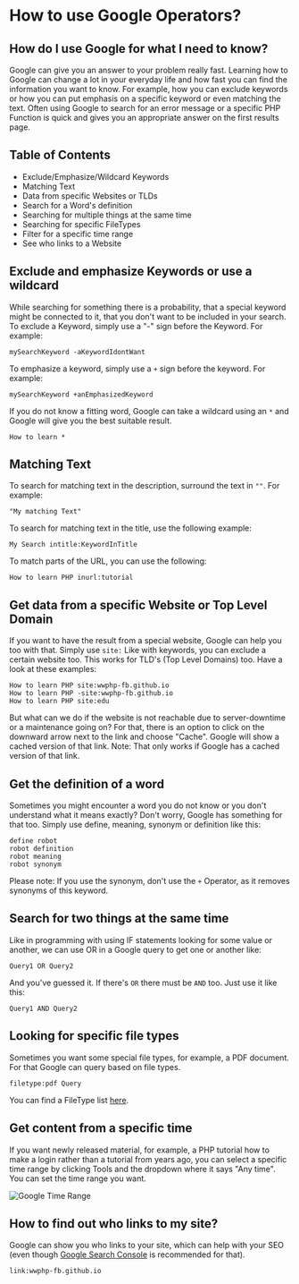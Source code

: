 # How to use Google Operators?

## How do I use Google for what I need to know?

Google can give you an answer to your problem really fast. Learning how to Google can change a lot in your everyday life and how fast you can find the information you want to know. For example, how you can exclude keywords or how you can put emphasis on a specific keyword or even matching the text.
Often using Google to search for an error message or a specific PHP Function is quick and gives you an appropriate answer on the first results page.

## Table of Contents

- Exclude/Emphasize/Wildcard Keywords
- Matching Text
- Data from specific Websites or TLDs
- Search for a Word's definition
- Searching for multiple things at the same time
- Searching for specific FileTypes
- Filter for a specific time range
- See who links to a Website

## Exclude and emphasize Keywords or use a wildcard

While searching for something there is a probability, that a special keyword might be connected to it, that you don't want to be included in your search.
To exclude a Keyword, simply use a "-" sign before the Keyword. For example:

```
mySearchKeyword -aKeywordIdontWant
```

To emphasize a keyword, simply use a `+` sign before the keyword. For example:

```
mySearchKeyword +anEmphasizedKeyword
```

If you do not know a fitting word, Google can take a wildcard using an `*` and Google will give you the best suitable result.

```
How to learn *
```

## Matching Text

To search for matching text in the description, surround the text in `""`. For example:

```
"My matching Text"
```

To search for matching text in the title, use the following example:

```
My Search intitle:KeywordInTitle
```

To match parts of the URL, you can use the following:

```
How to learn PHP inurl:tutorial
```

## Get data from a specific Website or Top Level Domain

If you want to have the result from a special website, Google can help you too with that. Simply use `site:`
Like with keywords, you can exclude a certain website too. This works for TLD's (Top Level Domains) too. Have a look at these examples:

```
How to learn PHP site:wwphp-fb.github.io
How to learn PHP -site:wwphp-fb.github.io
How to learn PHP site:edu
```

But what can we do if the website is not reachable due to server-downtime or a maintenance going on?
For that, there is an option to click on the downward arrow next to the link and choose "Cache". Google will show a cached version of that link.
Note: That only works if Google has a cached version of that link.

## Get the definition of a word

Sometimes you might encounter a word you do not know or you don't understand what it means exactly? Don't worry, Google has something for that too. Simply use define, meaning, synonym or definition like this:

```
define robot
robot definition
robot meaning
robot synonym
```

Please note: If you use the synonym, don't use the `+` Operator, as it removes synonyms of this keyword.

## Search for two things at the same time

Like in programming with using IF statements looking for some value or another, we can use OR in a Google query to get one or another like:

```
Query1 OR Query2
```

And you've guessed it. If there's `OR` there must be `AND` too. Just use it like this:

```
Query1 AND Query2
```

## Looking for specific file types

Sometimes you want some special file types, for example, a PDF document. For that Google can query based on file types.

```
filetype:pdf Query
```

You can find a FileType list [here](https://en.wikipedia.org/wiki/List_of_file_formats).

## Get content from a specific time

If you want newly released material, for example, a PHP tutorial how to make a login rather than a tutorial from years ago, you can select a specific time range by clicking Tools and the dropdown where it says "Any time". You can set the time range you want.

![Google Time Range](https://raw.githubusercontent.com/php-earth/assets/master/images/general/google-time.png "Google Time Range")

## How to find out who links to my site?

Google can show you who links to your site, which can help with your SEO (even though [Google Search Console](https://www.google.com/webmasters/tools/home) is recommended for that).

```
link:wwphp-fb.github.io
```
